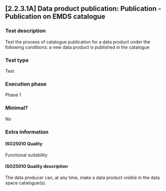 
## [2.2.3.1A] Data product publication: Publication - Publication on EMDS catalogue
 
### Test description
Test the process of catalogue publication for a data product under the following conditions: a new data product is published in the catalogue
 
### Test type
Test
 
### Execution phase
Phase 1
 
### Minimal?
No
 
### Extra information
#### ISO25010 Quality
Functional suitability
#### ISO25010 Quality description
The data producer can, at any time, make a data product visible in the data space catalogue(s).
    